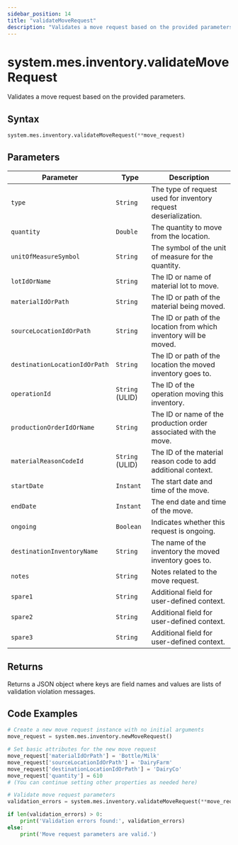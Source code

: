 ```yaml
---
sidebar_position: 14
title: "validateMoveRequest"
description: "Validates a move request based on the provided parameters."
---
```


# system.mes.inventory.validateMoveRequest

Validates a move request based on the provided parameters.

## Syntax
```python
system.mes.inventory.validateMoveRequest(**move_request)
```

## Parameters

| Parameter                       | Type            | Description                                                        |
|---------------------------------|-----------------|--------------------------------------------------------------------|
| `type`                          | `String`        | The type of request used for inventory request deserialization.    |
| `quantity`                      | `Double`        | The quantity to move from the location.                            |
| `unitOfMeasureSymbol`           | `String`        | The symbol of the unit of measure for the quantity.                |
| `lotIdOrName`                   | `String`        | The ID or name of material lot to move.                            |
| `materialIdOrPath`              | `String`        | The ID or path of the material being moved.                        |
| `sourceLocationIdOrPath`        | `String`        | The ID or path of the location from which inventory will be moved. |
| `destinationLocationIdOrPath`   | `String`        | The ID or path of the location the moved inventory goes to.        |
| `operationId`                   | `String` (ULID) | The ID of the operation moving this inventory.                     |
| `productionOrderIdOrName`       | `String`        | The ID or name of the production order associated with the move.   |
| `materialReasonCodeId`          | `String` (ULID) | The ID of the material reason code to add additional context.      |
| `startDate`                     | `Instant`       | The start date and time of the move.                               |
| `endDate`                       | `Instant`       | The end date and time of the move.                                 |
| `ongoing`                       | `Boolean`       | Indicates whether this request is ongoing.                         |
| `destinationInventoryName`      | `String`        | The name of the inventory the moved inventory goes to.             |
| `notes`                         | `String`        | Notes related to the move request.                                 |
| `spare1`                        | `String`        | Additional field for user-defined context.                         |
| `spare2`                        | `String`        | Additional field for user-defined context.                         |
| `spare3`                        | `String`        | Additional field for user-defined context.                         |

## Returns

Returns a JSON object where keys are field names and values are lists of validation violation messages.

## Code Examples

```python
# Create a new move request instance with no initial arguments
move_request = system.mes.inventory.newMoveRequest()

# Set basic attributes for the new move request
move_request['materialIdOrPath'] = 'Bottle/Milk'
move_request['sourceLocationIdOrPath'] = 'DairyFarm'
move_request['destinationLocationIdOrPath'] = 'DairyCo'
move_request['quantity'] = 610
# (You can continue setting other properties as needed here)

# Validate move request parameters
validation_errors = system.mes.inventory.validateMoveRequest(**move_request)

if len(validation_errors) > 0:
    print('Validation errors found:', validation_errors)
else:
    print('Move request parameters are valid.')
```